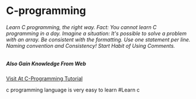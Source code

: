 # C-programming

<h6>Learn C programming, the right way. Fact: You cannot learn C programming in a day. Imagine a situation: It's possible to solve a problem with an array. Be consistent with the formatting. Use one statement per line. Naming convention and Consistency! Start Habit of Using Comments.</h6>
<h5>Also Gain Knowledge From Web</h5>
<a href="https://www.w3schools.in/c-tutorial/">Visit At C-Programming Tutorial</a> 


c programming language is very easy to learn
#Learn c 
